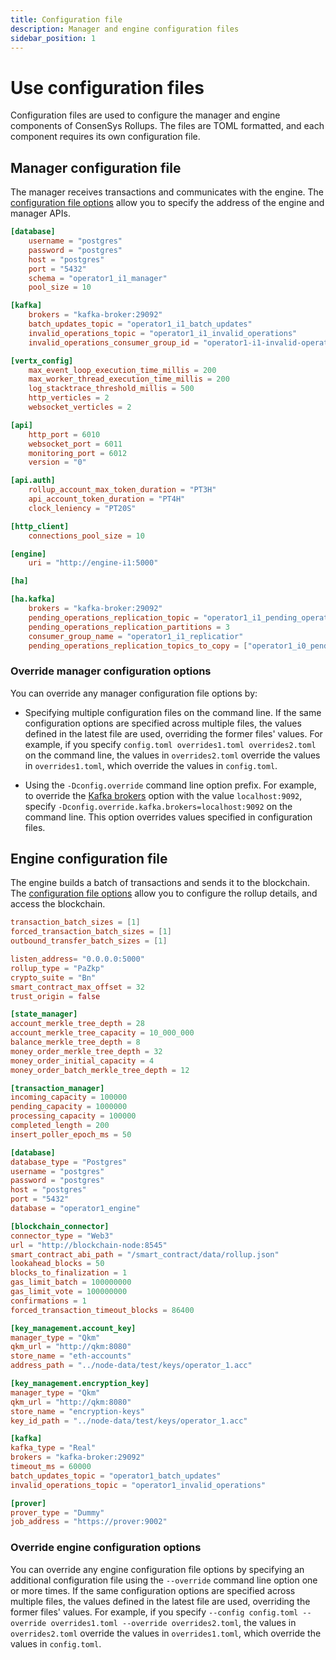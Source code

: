 ```yaml
---
title: Configuration file
description: Manager and engine configuration files
sidebar_position: 1
---
```


# Use configuration files

Configuration files are used to configure the manager and engine components of ConsenSys Rollups. The files are TOML formatted, and each component requires its own configuration file.

## Manager configuration file

The manager receives transactions and communicates with the engine. The [configuration file options](../../Reference/Configuration-File.md#manager-configuration) allow you to specify the address of the engine and manager APIs.

```toml title="Sample Manager configuration file"
[database]
    username = "postgres"
    password = "postgres"
    host = "postgres"
    port = "5432"
    schema = "operator1_i1_manager"
    pool_size = 10

[kafka]
    brokers = "kafka-broker:29092"
    batch_updates_topic = "operator1_i1_batch_updates"
    invalid_operations_topic = "operator1_i1_invalid_operations"
    invalid_operations_consumer_group_id = "operator1-i1-invalid-operations-manager-consumer"

[vertx_config]
    max_event_loop_execution_time_millis = 200
    max_worker_thread_execution_time_millis = 200
    log_stacktrace_threshold_millis = 500
    http_verticles = 2
    websocket_verticles = 2

[api]
    http_port = 6010
    websocket_port = 6011
    monitoring_port = 6012
    version = "0"

[api.auth]
    rollup_account_max_token_duration = "PT3H"
    api_account_token_duration = "PT4H"
    clock_leniency = "PT20S"

[http_client]
    connections_pool_size = 10

[engine]
    uri = "http://engine-i1:5000"

[ha]

[ha.kafka]
    brokers = "kafka-broker:29092"
    pending_operations_replication_topic = "operator1_i1_pending_operations"
    pending_operations_replication_partitions = 3
    consumer_group_name = "operator1_i1_replicatior"
    pending_operations_replication_topics_to_copy = ["operator1_i0_pending_operations"]
```

### Override manager configuration options

You can override any manager configuration file options by:

- Specifying multiple configuration files on the command line. If the same configuration options are specified across multiple files, the values defined in the latest file are used, overriding the former files' values. For example, if you specify `config.toml overrides1.toml overrides2.toml` on the command line, the values in `overrides2.toml` override the values in `overrides1.toml`, which override the values in `config.toml`.

- Using the `-Dconfig.override` command line option prefix. For example, to override the [Kafka brokers](../../Reference/Configuration-File.md#brokers) option with the value `localhost:9092`, specify `-Dconfig.override.kafka.brokers=localhost:9092` on the command line. This option overrides values specified in configuration files.

## Engine configuration file

The engine builds a batch of transactions and sends it to the blockchain. The [configuration file options](../../Reference/Configuration-File.md#engine-configuration) allow you to configure the rollup details, and access the blockchain.

```toml title="Sample Engine configuration file"
transaction_batch_sizes = [1]
forced_transaction_batch_sizes = [1]
outbound_transfer_batch_sizes = [1]

listen_address= "0.0.0.0:5000"
rollup_type = "PaZkp"
crypto_suite = "Bn"
smart_contract_max_offset = 32
trust_origin = false

[state_manager]
account_merkle_tree_depth = 28
account_merkle_tree_capacity = 10_000_000
balance_merkle_tree_depth = 8
money_order_merkle_tree_depth = 32
money_order_initial_capacity = 4
money_order_batch_merkle_tree_depth = 12

[transaction_manager]
incoming_capacity = 100000
pending_capacity = 1000000
processing_capacity = 100000
completed_length = 200
insert_poller_epoch_ms = 50

[database]
database_type = "Postgres"
username = "postgres"
password = "postgres"
host = "postgres"
port = "5432"
database = "operator1_engine"

[blockchain_connector]
connector_type = "Web3"
url = "http://blockchain-node:8545"
smart_contract_abi_path = "/smart_contract/data/rollup.json"
lookahead_blocks = 50
blocks_to_finalization = 1
gas_limit_batch = 100000000
gas_limit_vote = 100000000
confirmations = 1
forced_transaction_timeout_blocks = 86400

[key_management.account_key]
manager_type = "Qkm"
qkm_url = "http://qkm:8080"
store_name = "eth-accounts"
address_path = "../node-data/test/keys/operator_1.acc"

[key_management.encryption_key]
manager_type = "Qkm"
qkm_url = "http://qkm:8080"
store_name = "encryption-keys"
key_id_path = "../node-data/test/keys/operator_1.acc"

[kafka]
kafka_type = "Real"
brokers = "kafka-broker:29092"
timeout_ms = 60000
batch_updates_topic = "operator1_batch_updates"
invalid_operations_topic = "operator1_invalid_operations"

[prover]
prover_type = "Dummy"
job_address = "https://prover:9002"
```

### Override engine configuration options

You can override any engine configuration file options by specifying an additional configuration file using the `--override` command line option one or more times. If the same configuration options are specified across multiple files, the values defined in the latest file are used, overriding the former files' values. For example, if you specify `--config config.toml --override overrides1.toml --override overrides2.toml`, the values in `overrides2.toml` override the values in `overrides1.toml`, which override the values in `config.toml`.
